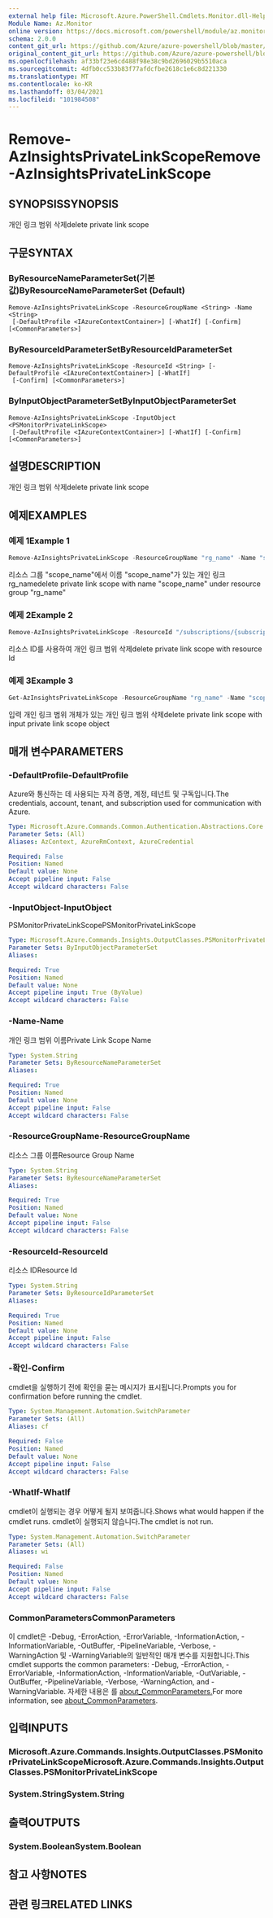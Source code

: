 ```yaml
---
external help file: Microsoft.Azure.PowerShell.Cmdlets.Monitor.dll-Help.xml
Module Name: Az.Monitor
online version: https://docs.microsoft.com/powershell/module/az.monitor/remove-azinsightsprivatelinkscope
schema: 2.0.0
content_git_url: https://github.com/Azure/azure-powershell/blob/master/src/Monitor/Monitor/help/Remove-AzInsightsPrivateLinkScope.md
original_content_git_url: https://github.com/Azure/azure-powershell/blob/master/src/Monitor/Monitor/help/Remove-AzInsightsPrivateLinkScope.md
ms.openlocfilehash: af33bf23e6cd488f98e38c9bd2696029b5510aca
ms.sourcegitcommit: 4dfb0cc533b83f77afdcfbe2618c1e6c8d221330
ms.translationtype: MT
ms.contentlocale: ko-KR
ms.lasthandoff: 03/04/2021
ms.locfileid: "101984508"
---
```

# <span data-ttu-id="bca89-101">Remove-AzInsightsPrivateLinkScope</span><span class="sxs-lookup"><span data-stu-id="bca89-101">Remove-AzInsightsPrivateLinkScope</span></span>

## <span data-ttu-id="bca89-102">SYNOPSIS</span><span class="sxs-lookup"><span data-stu-id="bca89-102">SYNOPSIS</span></span>
<span data-ttu-id="bca89-103">개인 링크 범위 삭제</span><span class="sxs-lookup"><span data-stu-id="bca89-103">delete private link scope</span></span>

## <span data-ttu-id="bca89-104">구문</span><span class="sxs-lookup"><span data-stu-id="bca89-104">SYNTAX</span></span>

### <span data-ttu-id="bca89-105">ByResourceNameParameterSet(기본값)</span><span class="sxs-lookup"><span data-stu-id="bca89-105">ByResourceNameParameterSet (Default)</span></span>
```
Remove-AzInsightsPrivateLinkScope -ResourceGroupName <String> -Name <String>
 [-DefaultProfile <IAzureContextContainer>] [-WhatIf] [-Confirm] [<CommonParameters>]
```

### <span data-ttu-id="bca89-106">ByResourceIdParameterSet</span><span class="sxs-lookup"><span data-stu-id="bca89-106">ByResourceIdParameterSet</span></span>
```
Remove-AzInsightsPrivateLinkScope -ResourceId <String> [-DefaultProfile <IAzureContextContainer>] [-WhatIf]
 [-Confirm] [<CommonParameters>]
```

### <span data-ttu-id="bca89-107">ByInputObjectParameterSet</span><span class="sxs-lookup"><span data-stu-id="bca89-107">ByInputObjectParameterSet</span></span>
```
Remove-AzInsightsPrivateLinkScope -InputObject <PSMonitorPrivateLinkScope>
 [-DefaultProfile <IAzureContextContainer>] [-WhatIf] [-Confirm] [<CommonParameters>]
```

## <span data-ttu-id="bca89-108">설명</span><span class="sxs-lookup"><span data-stu-id="bca89-108">DESCRIPTION</span></span>
<span data-ttu-id="bca89-109">개인 링크 범위 삭제</span><span class="sxs-lookup"><span data-stu-id="bca89-109">delete private link scope</span></span>

## <span data-ttu-id="bca89-110">예제</span><span class="sxs-lookup"><span data-stu-id="bca89-110">EXAMPLES</span></span>

### <span data-ttu-id="bca89-111">예제 1</span><span class="sxs-lookup"><span data-stu-id="bca89-111">Example 1</span></span>
```powershell
Remove-AzInsightsPrivateLinkScope -ResourceGroupName "rg_name" -Name "scope_name"
```

<span data-ttu-id="bca89-112">리소스 그룹 "scope_name"에서 이름 "scope_name"가 있는 개인 링크 rg_name</span><span class="sxs-lookup"><span data-stu-id="bca89-112">delete private link scope with name "scope_name" under resource group "rg_name"</span></span>

### <span data-ttu-id="bca89-113">예제 2</span><span class="sxs-lookup"><span data-stu-id="bca89-113">Example 2</span></span>
```powershell
Remove-AzInsightsPrivateLinkScope -ResourceId "/subscriptions/{subscriptionId}/resourceGroups/rg_name/providers/microsoft.insights/privateLinkScopes/scope_name"
```

<span data-ttu-id="bca89-114">리소스 ID를 사용하여 개인 링크 범위 삭제</span><span class="sxs-lookup"><span data-stu-id="bca89-114">delete private link scope with resource Id</span></span>

### <span data-ttu-id="bca89-115">예제 3</span><span class="sxs-lookup"><span data-stu-id="bca89-115">Example 3</span></span>
```powershell
Get-AzInsightsPrivateLinkScope -ResourceGroupName "rg_name" -Name "scope_name" | Remove-AzInsightsPrivateLinkScope
```

<span data-ttu-id="bca89-116">입력 개인 링크 범위 개체가 있는 개인 링크 범위 삭제</span><span class="sxs-lookup"><span data-stu-id="bca89-116">delete private link scope with input private link scope object</span></span>

## <span data-ttu-id="bca89-117">매개 변수</span><span class="sxs-lookup"><span data-stu-id="bca89-117">PARAMETERS</span></span>

### <span data-ttu-id="bca89-118">-DefaultProfile</span><span class="sxs-lookup"><span data-stu-id="bca89-118">-DefaultProfile</span></span>
<span data-ttu-id="bca89-119">Azure와 통신하는 데 사용되는 자격 증명, 계정, 테넌트 및 구독입니다.</span><span class="sxs-lookup"><span data-stu-id="bca89-119">The credentials, account, tenant, and subscription used for communication with Azure.</span></span>

```yaml
Type: Microsoft.Azure.Commands.Common.Authentication.Abstractions.Core.IAzureContextContainer
Parameter Sets: (All)
Aliases: AzContext, AzureRmContext, AzureCredential

Required: False
Position: Named
Default value: None
Accept pipeline input: False
Accept wildcard characters: False
```

### <span data-ttu-id="bca89-120">-InputObject</span><span class="sxs-lookup"><span data-stu-id="bca89-120">-InputObject</span></span>
<span data-ttu-id="bca89-121">PSMonitorPrivateLinkScope</span><span class="sxs-lookup"><span data-stu-id="bca89-121">PSMonitorPrivateLinkScope</span></span>

```yaml
Type: Microsoft.Azure.Commands.Insights.OutputClasses.PSMonitorPrivateLinkScope
Parameter Sets: ByInputObjectParameterSet
Aliases:

Required: True
Position: Named
Default value: None
Accept pipeline input: True (ByValue)
Accept wildcard characters: False
```

### <span data-ttu-id="bca89-122">-Name</span><span class="sxs-lookup"><span data-stu-id="bca89-122">-Name</span></span>
<span data-ttu-id="bca89-123">개인 링크 범위 이름</span><span class="sxs-lookup"><span data-stu-id="bca89-123">Private Link Scope Name</span></span>

```yaml
Type: System.String
Parameter Sets: ByResourceNameParameterSet
Aliases:

Required: True
Position: Named
Default value: None
Accept pipeline input: False
Accept wildcard characters: False
```

### <span data-ttu-id="bca89-124">-ResourceGroupName</span><span class="sxs-lookup"><span data-stu-id="bca89-124">-ResourceGroupName</span></span>
<span data-ttu-id="bca89-125">리소스 그룹 이름</span><span class="sxs-lookup"><span data-stu-id="bca89-125">Resource Group Name</span></span>

```yaml
Type: System.String
Parameter Sets: ByResourceNameParameterSet
Aliases:

Required: True
Position: Named
Default value: None
Accept pipeline input: False
Accept wildcard characters: False
```

### <span data-ttu-id="bca89-126">-ResourceId</span><span class="sxs-lookup"><span data-stu-id="bca89-126">-ResourceId</span></span>
<span data-ttu-id="bca89-127">리소스 ID</span><span class="sxs-lookup"><span data-stu-id="bca89-127">Resource Id</span></span>

```yaml
Type: System.String
Parameter Sets: ByResourceIdParameterSet
Aliases:

Required: True
Position: Named
Default value: None
Accept pipeline input: False
Accept wildcard characters: False
```

### <span data-ttu-id="bca89-128">-확인</span><span class="sxs-lookup"><span data-stu-id="bca89-128">-Confirm</span></span>
<span data-ttu-id="bca89-129">cmdlet을 실행하기 전에 확인을 묻는 메시지가 표시됩니다.</span><span class="sxs-lookup"><span data-stu-id="bca89-129">Prompts you for confirmation before running the cmdlet.</span></span>

```yaml
Type: System.Management.Automation.SwitchParameter
Parameter Sets: (All)
Aliases: cf

Required: False
Position: Named
Default value: None
Accept pipeline input: False
Accept wildcard characters: False
```

### <span data-ttu-id="bca89-130">-WhatIf</span><span class="sxs-lookup"><span data-stu-id="bca89-130">-WhatIf</span></span>
<span data-ttu-id="bca89-131">cmdlet이 실행되는 경우 어떻게 될지 보여줍니다.</span><span class="sxs-lookup"><span data-stu-id="bca89-131">Shows what would happen if the cmdlet runs.</span></span>
<span data-ttu-id="bca89-132">cmdlet이 실행되지 않습니다.</span><span class="sxs-lookup"><span data-stu-id="bca89-132">The cmdlet is not run.</span></span>

```yaml
Type: System.Management.Automation.SwitchParameter
Parameter Sets: (All)
Aliases: wi

Required: False
Position: Named
Default value: None
Accept pipeline input: False
Accept wildcard characters: False
```

### <span data-ttu-id="bca89-133">CommonParameters</span><span class="sxs-lookup"><span data-stu-id="bca89-133">CommonParameters</span></span>
<span data-ttu-id="bca89-134">이 cmdlet은 -Debug, -ErrorAction, -ErrorVariable, -InformationAction, -InformationVariable, -OutBuffer, -PipelineVariable, -Verbose, -WarningAction 및 -WarningVariable의 일반적인 매개 변수를 지원합니다.</span><span class="sxs-lookup"><span data-stu-id="bca89-134">This cmdlet supports the common parameters: -Debug, -ErrorAction, -ErrorVariable, -InformationAction, -InformationVariable, -OutVariable, -OutBuffer, -PipelineVariable, -Verbose, -WarningAction, and -WarningVariable.</span></span> <span data-ttu-id="bca89-135">자세한 내용은 를 [about_CommonParameters.](http://go.microsoft.com/fwlink/?LinkID=113216)</span><span class="sxs-lookup"><span data-stu-id="bca89-135">For more information, see [about_CommonParameters](http://go.microsoft.com/fwlink/?LinkID=113216).</span></span>

## <span data-ttu-id="bca89-136">입력</span><span class="sxs-lookup"><span data-stu-id="bca89-136">INPUTS</span></span>

### <span data-ttu-id="bca89-137">Microsoft.Azure.Commands.Insights.OutputClasses.PSMonitorPrivateLinkScope</span><span class="sxs-lookup"><span data-stu-id="bca89-137">Microsoft.Azure.Commands.Insights.OutputClasses.PSMonitorPrivateLinkScope</span></span>

### <span data-ttu-id="bca89-138">System.String</span><span class="sxs-lookup"><span data-stu-id="bca89-138">System.String</span></span>

## <span data-ttu-id="bca89-139">출력</span><span class="sxs-lookup"><span data-stu-id="bca89-139">OUTPUTS</span></span>

### <span data-ttu-id="bca89-140">System.Boolean</span><span class="sxs-lookup"><span data-stu-id="bca89-140">System.Boolean</span></span>

## <span data-ttu-id="bca89-141">참고 사항</span><span class="sxs-lookup"><span data-stu-id="bca89-141">NOTES</span></span>

## <span data-ttu-id="bca89-142">관련 링크</span><span class="sxs-lookup"><span data-stu-id="bca89-142">RELATED LINKS</span></span>
